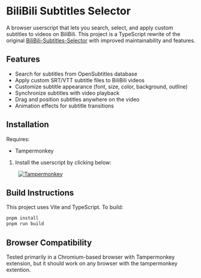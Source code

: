 
# BiliBili Subtitles Selector

A browser userscript that lets you search, select, and apply custom subtitles to videos on BiliBili. This project is a TypeScript rewrite of the original [BiliBili-Subtitles-Selector](https://github.com/AksharDP/BiliBili-Subtitles-Selector) with improved maintainability and features.

## Features

- Search for subtitles from OpenSubtitles database
- Apply custom SRT/VTT subtitle files to BiliBili videos
- Customize subtitle appearance (font, size, color, background, outline)
- Synchronize subtitles with video playback
- Drag and position subtitles anywhere on the video
- Animation effects for subtitle transitions

## Installation

Requires:
- Tampermonkey

1.  Install the userscript by clicking below:

&emsp;&emsp; [![Tampermonkey](https://img.shields.io/badge/Tampermonkey-Install%20Userscript-brightgreen?logo=tampermonkey&style=flat-square)](https://github.com/AksharDP/BiliBili-Subtitles-Selector-Vite/releases/download/v0.2/bilibili-subtitles.user.js)

## Build Instructions

This project uses Vite and TypeScript. To build:

```bash
pnpm install
pnpm run build
```

## Browser Compatibility

Tested primarily in a Chromium-based browser with Tampermonkey extension, but it should work on any browser with the tampermonkey extention.
